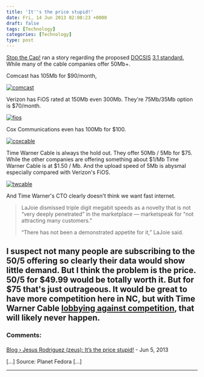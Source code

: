 ```yaml
---
title: 'It''s the price stupid!'
date: Fri, 14 Jun 2013 02:08:23 +0000
draft: false
tags: [Technology]
categories: [Technology]
type: post
---
```


[Stop the Cap!](http://stopthecap.com/) ran a story regarding the proposed [DOCSIS](http://en.wikipedia.org/wiki/DOCSIS) [3.1 standard.](http://stopthecap.com/2013/06/12/cable-industry-readies-docsis-3-1-up-to-101gbps-if-they-decide-you-need-it/) While many of the cable companies offer 50Mb+.

Comcast has 105Mb for $90/month,

[![comcast](/img/2013/06/comcast.png?w=549)](/img/2013/06/comcast.png)

Verizon has FiOS rated at 150Mb even 300Mb. They're 75Mb/35Mb option is $70/month.

[![fios](/img/2013/06/fios.png?w=549)](/img/2013/06/fios.png)

Cox Communications even has 100Mb for $100.

[![coxcable](/img/2013/06/coxcable.png?w=549)](/img/2013/06/coxcable.png)

Time Warner Cable is always the hold out. They offer 50Mb / 5Mb for $75. While the other companies are offering something about $1/Mb Time Warner Cable is at $1.50 / Mb. And the upload speed of 5Mb is abysmal especially compared with Verizon's FiOS.

[![twcable](/img/2013/06/twcable.png?w=549)](/img/2013/06/twcable.png)

And Time Warner's CTO clearly doesn't think we want fast internet.

> LaJoie dismissed triple digit megabit speeds as a novelty that is not “very deeply penetrated” in the marketplace — marketspeak for “not attracting many customers.”
>
> “There has not been a demonstrated appetite for it,” LaJoie said.

I suspect not many people are subscribing to the 50/5 offering so clearly their data would show little demand. But I think the problem is the price. 50/5 for $49.99 would be totally worth it. But for $75 that's just outrageous. It would be great to have more competition here in NC, but with Time Warner Cable [lobbying against competition](http://www.ilsr.org/killing-competition-nc/), that will likely never happen.
---
### Comments:
####
[Blog &rsaquo; Jesus Rodriguez (zeus): It’s the price stupid!](http://ubunteroz.freeserver.me/2013/06/jesus-rodriguez-zeus-its-the-price-stupid/ "") - <time datetime="2013-06-14 02:07:00">Jun 5, 2013</time>

\[…\] Source: Planet Fedora \[…\]
<hr />
